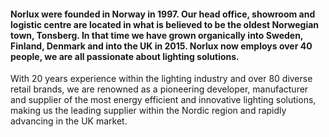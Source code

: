 #### Norlux were founded in Norway in 1997. Our head office, showroom and logistic centre are located in what is believed to be the oldest Norwegian town, Tonsberg. In that time we have grown organically into Sweden, Finland, Denmark and into the UK in 2015. Norlux now employs over 40 people, we are all passionate about lighting solutions.

With 20 years experience within the lighting industry and over 80 diverse retail brands, we are renowned as a pioneering developer, manufacturer and supplier of the most energy efficient and innovative lighting solutions, making us the leading supplier within the Nordic region and rapidly advancing in the UK market.
